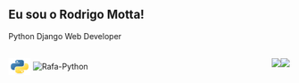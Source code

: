 ## Eu sou o Rodrigo Motta!
<p style=text-align: right;">Python Django Web Developer</p>

<div style="display: inline_block"><br>

  <img align="center" alt="Rafa-Python" height="30" width="40" src="https://raw.githubusercontent.com/devicons/devicon/master/icons/python/python-original.svg">
  <img align="center" alt="Rafa-Python" height="30" width="40" src="https://cdn.jsdelivr.net/gh/devicons/devicon@latest/icons/c/c-original.svg" />
  <a href="https://www.linkedin.com/in/rafaella-ballerini-45875016a" target="_blank"><img align="right" src="https://img.shields.io/badge/-LinkedIn-%230077B5?style=for-the-badge&logo=linkedin&logoColor=white" target="_blank"></a>        
  <a href = "mailto:contatorafaballerini@gmail.com"><img align="right" src="https://img.shields.io/badge/Gmail-D14836?style=for-the-badge&logo=gmail&logoColor=white)" target="_blank"></a>       
</div>
  
  ##
 
<div> 

  
</div>
